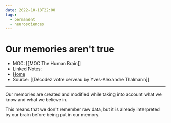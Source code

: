 ```yaml
---
date: 2022-10-18T22:00
tags:
  - permanent
  - neurosciences
---
```

# Our memories aren't true
- MOC: [[MOC The Human Brain]]
- Linked Notes: 
- [Home](https://misudashi.ga/)
- Source: [[Décodez votre cerveau by Yves-Alexandre Thalmann]]
---------- 
Our memories are created and modified while taking into account what we know and what we believe in.

This means that we don't remember raw data, but it is already interpreted by our brain before being put in our memory.